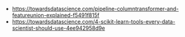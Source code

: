 - https://towardsdatascience.com/pipeline-columntransformer-and-featureunion-explained-f5491f815f
- https://towardsdatascience.com/4-scikit-learn-tools-every-data-scientist-should-use-4ee942958d9e

